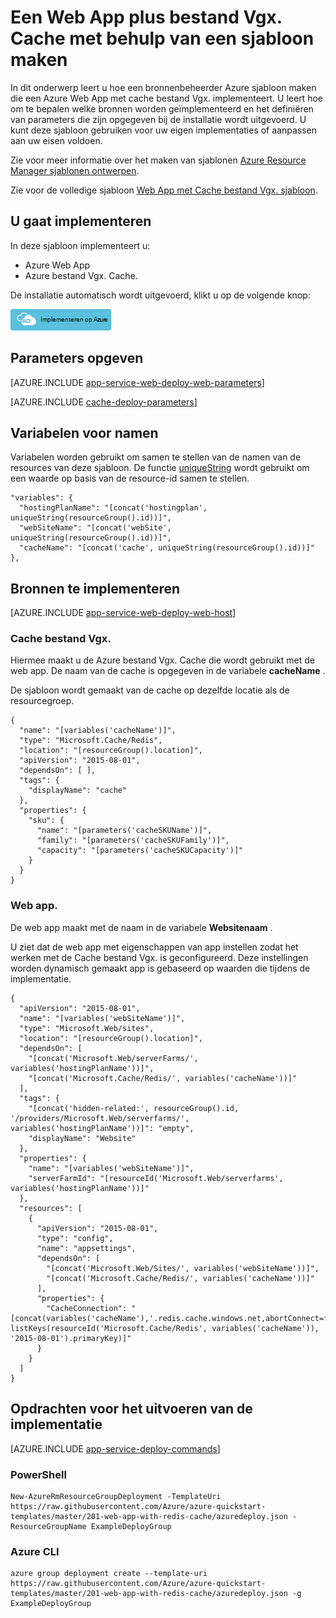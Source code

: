 <properties 
    pageTitle="Voorziening Web App met Cache bestand Vgx." 
    description="Azure Resource Manager sjabloon gebruiken voor de implementatie van web app met Cache bestand Vgx.." 
    services="app-service" 
    documentationCenter="" 
    authors="steved0x" 
    manager="erickson-doug" 
    editor=""/>

<tags 
    ms.service="app-service" 
    ms.workload="web" 
    ms.tgt_pltfrm="na" 
    ms.devlang="na" 
    ms.topic="article" 
    ms.date="10/25/2016" 
    ms.author="sdanie"/>

# <a name="create-a-web-app-plus-redis-cache-using-a-template"></a>Een Web App plus bestand Vgx. Cache met behulp van een sjabloon maken

In dit onderwerp leert u hoe een bronnenbeheerder Azure sjabloon maken die een Azure Web App met cache bestand Vgx. implementeert. U leert hoe om te bepalen welke bronnen worden geïmplementeerd en het definiëren van parameters die zijn opgegeven bij de installatie wordt uitgevoerd. U kunt deze sjabloon gebruiken voor uw eigen implementaties of aanpassen aan uw eisen voldoen.

Zie voor meer informatie over het maken van sjablonen [Azure Resource Manager sjablonen ontwerpen](../resource-group-authoring-templates.md).

Zie voor de volledige sjabloon [Web App met Cache bestand Vgx. sjabloon](https://github.com/Azure/azure-quickstart-templates/blob/master/201-web-app-with-redis-cache/azuredeploy.json).

## <a name="what-you-will-deploy"></a>U gaat implementeren

In deze sjabloon implementeert u:

- Azure Web App
- Azure bestand Vgx. Cache.

De installatie automatisch wordt uitgevoerd, klikt u op de volgende knop:

[![Implementeren op Azure](./media/cache-web-app-arm-with-redis-cache-provision/deploybutton.png)](https://portal.azure.com/#create/Microsoft.Template/uri/https%3A%2F%2Fraw.githubusercontent.com%2FAzure%2Fazure-quickstart-templates%2Fmaster%2F201-web-app-with-redis-cache%2Fazuredeploy.json)

## <a name="parameters-to-specify"></a>Parameters opgeven

[AZURE.INCLUDE [app-service-web-deploy-web-parameters](../../includes/app-service-web-deploy-web-parameters.md)]

[AZURE.INCLUDE [cache-deploy-parameters](../../includes/cache-deploy-parameters.md)]

## <a name="variables-for-names"></a>Variabelen voor namen

Variabelen worden gebruikt om samen te stellen van de namen van de resources van deze sjabloon. De functie [uniqueString](../resource-group-template-functions.md#uniquestring) wordt gebruikt om een waarde op basis van de resource-id samen te stellen.

    "variables": {
      "hostingPlanName": "[concat('hostingplan', uniqueString(resourceGroup().id))]",
      "webSiteName": "[concat('webSite', uniqueString(resourceGroup().id))]",
      "cacheName": "[concat('cache', uniqueString(resourceGroup().id))]"
    },


## <a name="resources-to-deploy"></a>Bronnen te implementeren

[AZURE.INCLUDE [app-service-web-deploy-web-host](../../includes/app-service-web-deploy-web-host.md)]

### <a name="redis-cache"></a>Cache bestand Vgx.

Hiermee maakt u de Azure bestand Vgx. Cache die wordt gebruikt met de web app. De naam van de cache is opgegeven in de variabele **cacheName** .

De sjabloon wordt gemaakt van de cache op dezelfde locatie als de resourcegroep. 

    {
      "name": "[variables('cacheName')]",
      "type": "Microsoft.Cache/Redis",
      "location": "[resourceGroup().location]",
      "apiVersion": "2015-08-01",
      "dependsOn": [ ],
      "tags": {
        "displayName": "cache"
      },
      "properties": {
        "sku": {
          "name": "[parameters('cacheSKUName')]",
          "family": "[parameters('cacheSKUFamily')]",
          "capacity": "[parameters('cacheSKUCapacity')]"
        }
      }
    }


### <a name="web-app"></a>Web app.

De web app maakt met de naam in de variabele **Websitenaam** .

U ziet dat de web app met eigenschappen van app instellen zodat het werken met de Cache bestand Vgx. is geconfigureerd. Deze instellingen worden dynamisch gemaakt app is gebaseerd op waarden die tijdens de implementatie.
        
    {
      "apiVersion": "2015-08-01",
      "name": "[variables('webSiteName')]",
      "type": "Microsoft.Web/sites",
      "location": "[resourceGroup().location]",
      "dependsOn": [
        "[concat('Microsoft.Web/serverFarms/', variables('hostingPlanName'))]",
        "[concat('Microsoft.Cache/Redis/', variables('cacheName'))]"
      ],
      "tags": {
        "[concat('hidden-related:', resourceGroup().id, '/providers/Microsoft.Web/serverfarms/', variables('hostingPlanName'))]": "empty",
        "displayName": "Website"
      },
      "properties": {
        "name": "[variables('webSiteName')]",
        "serverFarmId": "[resourceId('Microsoft.Web/serverfarms', variables('hostingPlanName'))]"
      },
      "resources": [
        {
          "apiVersion": "2015-08-01",
          "type": "config",
          "name": "appsettings",
          "dependsOn": [
            "[concat('Microsoft.Web/Sites/', variables('webSiteName'))]",
            "[concat('Microsoft.Cache/Redis/', variables('cacheName'))]"
          ],
          "properties": {
            "CacheConnection": "[concat(variables('cacheName'),'.redis.cache.windows.net,abortConnect=false,ssl=true,password=', listKeys(resourceId('Microsoft.Cache/Redis', variables('cacheName')), '2015-08-01').primaryKey)]"
          }
        }
      ]
    }

## <a name="commands-to-run-deployment"></a>Opdrachten voor het uitvoeren van de implementatie

[AZURE.INCLUDE [app-service-deploy-commands](../../includes/app-service-deploy-commands.md)]

### <a name="powershell"></a>PowerShell

    New-AzureRmResourceGroupDeployment -TemplateUri https://raw.githubusercontent.com/Azure/azure-quickstart-templates/master/201-web-app-with-redis-cache/azuredeploy.json -ResourceGroupName ExampleDeployGroup

### <a name="azure-cli"></a>Azure CLI

    azure group deployment create --template-uri https://raw.githubusercontent.com/Azure/azure-quickstart-templates/master/201-web-app-with-redis-cache/azuredeploy.json -g ExampleDeployGroup


